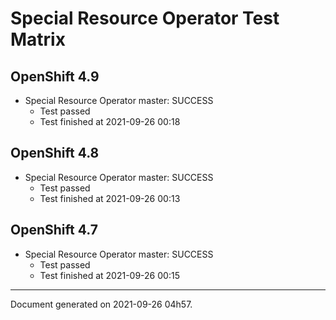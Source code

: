 
Special Resource Operator Test Matrix
=====================================

OpenShift 4.9
-------------


* Special Resource Operator master: SUCCESS
  - Test passed
  - Test finished at 2021-09-26 00:18

OpenShift 4.8
-------------


* Special Resource Operator master: SUCCESS
  - Test passed
  - Test finished at 2021-09-26 00:13

OpenShift 4.7
-------------


* Special Resource Operator master: SUCCESS
  - Test passed
  - Test finished at 2021-09-26 00:15


---
Document generated on 2021-09-26 04h57.
